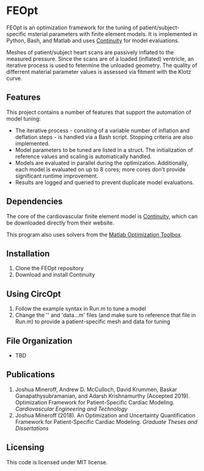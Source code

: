 # FEOpt

FEOpt is an optimization framework for the tuning of patient/subject-specific msterial parameters with finite element models. It is implemented in Python, Bash, and Matlab and uses [Continuity](https://continuity.ucsd.edu) for model evaluations.

Meshes of patient/subject heart scans are passively inflated to the measured pressure. Since the scans are of a loaded (inflated) ventricle, an iterative process is used to fetermine the unloaded geometry. The quality of differrent material parameter values is assessed via fitment with the Klotz curve.

## Features
This project contains a number of features that support the automation of model tuning: 
* The iterative process - consiting of a variable number of inflation and deflation steps - is handled via a Bash script. Stopping criteria are also implemented.
* Model parameters to be tuned are listed in a struct. The initialization of reference values and scaling is automatically handled.
* Models are evaluated in parallel during the optimization. Additionally, each model is evaluated on up to 8 cores; more cores don't provide significant runtime improvement.
* Results are logged and queried to prevent duplicate model evaluations.

## Dependencies
The core of the cardiovascular finite element model is [Continuity](https://continuity.ucsd.edu), which can be downloaded directly from their website.

This program also uses solvers from the [Matlab Optimization Toolbox](https://www.mathworks.com/products/optimization.html).

## Installation
1. Clone the FEOpt repository
2. Download and install Continuity

## Using CircOpt
1. Follow the example syntax in Run.m to tune a model
2. Change the '' and 'data...m' files (and make sure to reference that file in Run.m) to provide a patient-specific mesh and data for tuning

## File Organization
* TBD

## Publications
1. Joshua Mineroff, Andrew D. McCulloch, David Krummen, Baskar Ganapathysubramanian, and Adarsh Krishnamurthy (Accepted 2019). Optimization Framework for Patient-Specific Cardiac Modeling. _Cardiovascular Engineering and Technology_
2. Joshua Mineroff (2018). An Optimization and Uncertainty Quantification Framework for Patient-Specific Cardiac Modeling. _Graduate Theses and Dissertations_

## Licensing
This code is licensed under MIT license.
